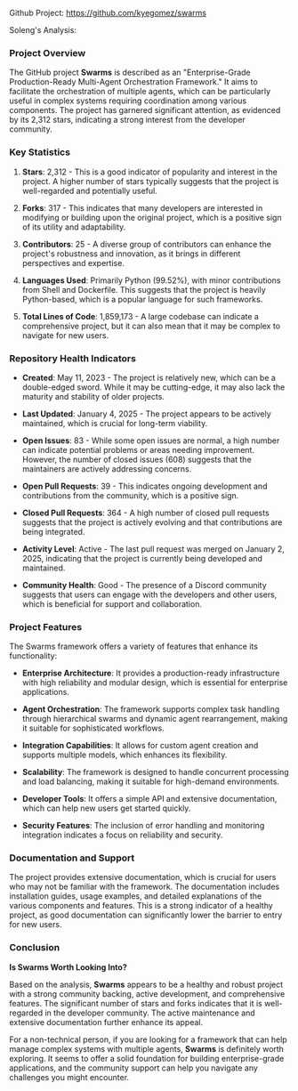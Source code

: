 Github Project: https://github.com/kyegomez/swarms

Soleng's Analysis:

### Project Overview

The GitHub project **Swarms** is described as an "Enterprise-Grade Production-Ready Multi-Agent Orchestration Framework." It aims to facilitate the orchestration of multiple agents, which can be particularly useful in complex systems requiring coordination among various components. The project has garnered significant attention, as evidenced by its 2,312 stars, indicating a strong interest from the developer community.

### Key Statistics

1. **Stars**: 2,312 - This is a good indicator of popularity and interest in the project. A higher number of stars typically suggests that the project is well-regarded and potentially useful.
   
2. **Forks**: 317 - This indicates that many developers are interested in modifying or building upon the original project, which is a positive sign of its utility and adaptability.

3. **Contributors**: 25 - A diverse group of contributors can enhance the project's robustness and innovation, as it brings in different perspectives and expertise.

4. **Languages Used**: Primarily Python (99.52%), with minor contributions from Shell and Dockerfile. This suggests that the project is heavily Python-based, which is a popular language for such frameworks.

5. **Total Lines of Code**: 1,859,173 - A large codebase can indicate a comprehensive project, but it can also mean that it may be complex to navigate for new users.

### Repository Health Indicators

- **Created**: May 11, 2023 - The project is relatively new, which can be a double-edged sword. While it may be cutting-edge, it may also lack the maturity and stability of older projects.
  
- **Last Updated**: January 4, 2025 - The project appears to be actively maintained, which is crucial for long-term viability.

- **Open Issues**: 83 - While some open issues are normal, a high number can indicate potential problems or areas needing improvement. However, the number of closed issues (608) suggests that the maintainers are actively addressing concerns.

- **Open Pull Requests**: 39 - This indicates ongoing development and contributions from the community, which is a positive sign.

- **Closed Pull Requests**: 364 - A high number of closed pull requests suggests that the project is actively evolving and that contributions are being integrated.

- **Activity Level**: Active - The last pull request was merged on January 2, 2025, indicating that the project is currently being developed and maintained.

- **Community Health**: Good - The presence of a Discord community suggests that users can engage with the developers and other users, which is beneficial for support and collaboration.

### Project Features

The Swarms framework offers a variety of features that enhance its functionality:

- **Enterprise Architecture**: It provides a production-ready infrastructure with high reliability and modular design, which is essential for enterprise applications.

- **Agent Orchestration**: The framework supports complex task handling through hierarchical swarms and dynamic agent rearrangement, making it suitable for sophisticated workflows.

- **Integration Capabilities**: It allows for custom agent creation and supports multiple models, which enhances its flexibility.

- **Scalability**: The framework is designed to handle concurrent processing and load balancing, making it suitable for high-demand environments.

- **Developer Tools**: It offers a simple API and extensive documentation, which can help new users get started quickly.

- **Security Features**: The inclusion of error handling and monitoring integration indicates a focus on reliability and security.

### Documentation and Support

The project provides extensive documentation, which is crucial for users who may not be familiar with the framework. The documentation includes installation guides, usage examples, and detailed explanations of the various components and features. This is a strong indicator of a healthy project, as good documentation can significantly lower the barrier to entry for new users.

### Conclusion

**Is Swarms Worth Looking Into?**

Based on the analysis, **Swarms** appears to be a healthy and robust project with a strong community backing, active development, and comprehensive features. The significant number of stars and forks indicates that it is well-regarded in the developer community. The active maintenance and extensive documentation further enhance its appeal.

For a non-technical person, if you are looking for a framework that can help manage complex systems with multiple agents, **Swarms** is definitely worth exploring. It seems to offer a solid foundation for building enterprise-grade applications, and the community support can help you navigate any challenges you might encounter.
